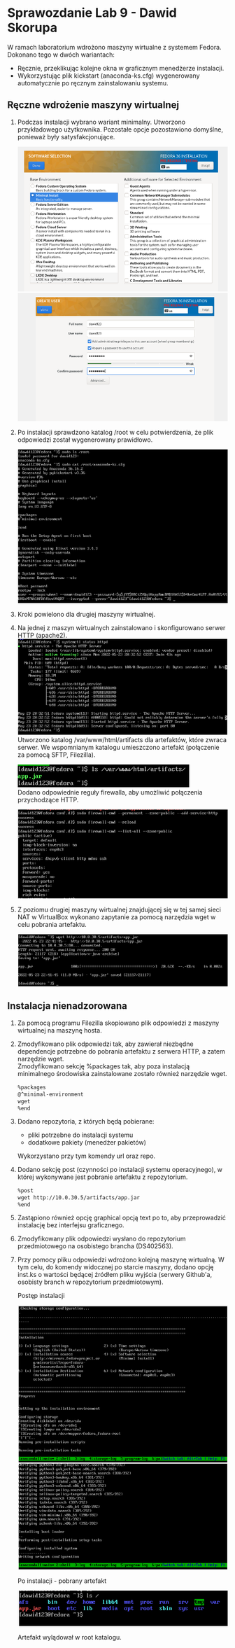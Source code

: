 # Sprawozdanie Lab 9 - Dawid Skorupa

W ramach laboratorium wdrożono maszyny wirtualne z systemem Fedora. Dokonano tego w dwóch wariantach:
* Ręcznie, przeklikując kolejne okna w graficznym menedżerze instalacji.
* Wykorzystując plik kickstart (anaconda-ks.cfg) wygenerowany automatycznie po ręcznym zainstalowaniu systemu.

## Ręczne wdrożenie maszyny wirtualnej

1. Podczas instalacji wybrano wariant minimalny. Utworzono przykładowego użytkownika. Pozostałe opcje pozostawiono domyślne, ponieważ były satysfakcjonujące.  

    ![title](screenshots/install1.png)
    ![title](screenshots/install2.png)
2. Po instalacji sprawdzono katalog /root w celu potwierdzenia, że plik odpowiedzi został wygenerowany prawidłowo.

    ![title](screenshots/kickstart.png)
3. Kroki powielono dla drugiej maszyny wirtualnej.
4. Na jednej z maszyn wirtualnych zainstalowano i skonfigurowano serwer HTTP (apache2).  
![title](screenshots/apache.png)
Utworzono katalog /var/www/html/artifacts dla artefaktów, które zwraca serwer. We wspomnianym katalogu umieszczono artefakt (połączenie za pomocą SFTP, Filezilla).  

    ![title](screenshots/artifact.png)  
Dodano odpowiednie reguły firewalla, aby umożliwić połączenia przychodzące HTTP.  

    ![title](screenshots/firewall.png)
5. Z poziomu drugiej maszyny wirtualnej znajdującej się w tej samej sieci NAT w VirtualBox wykonano zapytanie za pomocą narzędzia wget w celu pobrania artefaktu.  

    ![title](screenshots/wget.png)

## Instalacja nienadzorowana

1. Za pomocą programu Filezilla skopiowano plik odpowiedzi z maszyny wirtualnej na maszynę hosta.
2. Zmodyfikowano plik odpowiedzi tak, aby zawierał niezbędne dependencje potrzebne do pobrania artefaktu z serwera HTTP, a zatem narzędzie wget.  
Zmodyfikowano sekcję %packages tak, aby poza instalacją minimalnego środowiska zainstalowane zostało również narzędzie wget.  

    ```
    %packages
    @^minimal-environment
    wget
    %end
    ```
3. Dodano repozytoria, z których będą pobierane:
   * pliki potrzebne do instalacji systemu
   * dodatkowe pakiety (menedżer pakietów)  

    Wykorzystano przy tym komendy url oraz repo.
4. Dodano sekcję post (czynności po instalacji systemu operacyjnego), w której wykonywane jest pobranie artefaktu z repozytorium.
    ```
    %post
    wget http://10.0.30.5/artifacts/app.jar
    %end
    ```
5. Zastąpiono również opcję graphical opcją text po to, aby przeprowadzić instalację bez interfejsu graficznego.
6. Zmodyfikowany plik odpowiedzi wysłano do repozytorium przedmiotowego na osobistego brancha (DS402563).
7. Przy pomocy pliku odpowiedzi wdrożono kolejną maszynę wirtualną. W tym celu, do komendy widocznej po starcie maszyny, dodano opcję inst.ks o wartości będącej źródłem pliku wyjścia (serwery Github'a, osobisty branch w repozytorium przedmiotowym).

    Postęp instalacji

    ![title](screenshots/install3.png)
    ![title](screenshots/install4.png)

    Po instalacji - pobrany artefakt
    
    ![title](screenshots/install5.png)

    Artefakt wylądował w root katalogu.